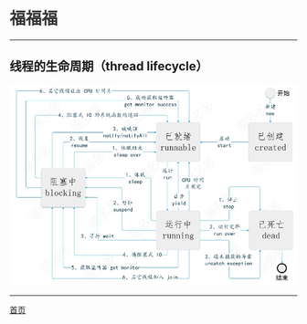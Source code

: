 # <font face="楷体" color=#333333>福福福</font>

-------------------------------------------------------------------------------------------
## 线程的生命周期（thread lifecycle）
![线程的生命周期](/image/thread-life-cycle.jpg "线程生命周期（thread lifecycle）")

-------------------------------------------------------------------------------------------

[首页](/)